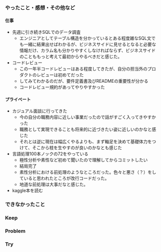 ### やったこと・感想・その他など

#### 仕事

- 先週に引き続きSQLでのデータ調査
  - エンジニアとしてテーブル構造を分かっているとある程度雑なSQL文でも一緒に結果出せばわかるが、ビジネスサイドに見せるとなると必要な情報だけ、カラム名も分かりやすくしなければならず、ビジネスサイドのことももっと考えて最初からやるべきだと感じた。
- コードレビュー
  - この一年半コードレビューはある程度してきたが、自分の担当外のプロダクトのレビューは初めてだった
  - してみてわかるのだが、要件定義書及びREADMEの重要性が分かる
  - コードレビュー規約があってやりやすかった


#### プライベート

- カジュアル面談に行ってきた
  - 今の自分の職務内容に近しい事業だったので話がすごく入ってきやすかった
  - 職務として実現できることも将来的に近づきたい姿に近しいのかなと感じた
  - それとは逆に現在は幅広くやるよりも、まず軸足を決めて基礎体力をつけて、そこから枝を生やすのが良いのかなとも感じた
- 言語処理100本ノックの72をやっている
  - 極性分析や素性など初めて聞いたので理解してからコミットしたい
  - 結局完了
  - 素性分析における前処理のようなところだった。色々と悪さ（？）をしていると思われたところが改行コードだった。
  - 地道な前処理は大事だなと感じた。
- kaggle本を読む


### できなかったこと


### Keep


### Problem 


### Try



